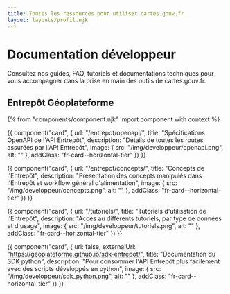 ```yaml
---
title: Toutes les ressources pour utiliser cartes.gouv.fr
layout: layouts/profil.njk
---
```


# Documentation développeur

Consultez nos guides, FAQ, tutoriels et documentations techniques pour vous accompagner dans la prise en main des outils de cartes.gouv.fr.

## Entrepôt Géoplateforme

{% from "components/component.njk" import component with context %}

<div>

{{ component("card", {
    url: "/entrepot/openapi/",
    title: "Spécifications OpenAPI de l'API Entrepôt",
    description: "Détails de toutes les routes assurées par l'API Entrepôt",
    image: {
        src: "/img/developpeur/openapi.png",
        alt: ""
    },
    addClass: "fr-card--horizontal-tier"
}) }}

{{ component("card", {
    url: "/entrepot/concepts/",
    title: "Concepts de l'Entrepôt",
    description: "Présentation des concepts manipulés dans l'Entrepôt et workflow général d'alimentation",
    image: {
        src: "/img/developpeur/concepts.png",
        alt: ""
    },
    addClass: "fr-card--horizontal-tier"
}) }}

{{ component("card", {
    url: "/tutoriels/",
    title: "Tutoriels d'utilisation de l'Entrepôt",
    description: "Accès au différents tutoriels, par type de données et d'usage",
    image: {
        src: "/img/developpeur/tutoriels.png",
        alt: ""
    },
    addClass: "fr-card--horizontal-tier"
}) }}

{{ component("card", {
    url: false,
    externalUrl: "https://geoplateforme.github.io/sdk-entrepot/",
    title: "Documentation du SDK python",
    description: "Pour consommer l'API Entrepôt plus facilement avec des scripts développés en python",
    image: {
        src: "/img/developpeur/sdk_python.png",
        alt: ""
    },
    addClass: "fr-card--horizontal-tier"
}) }}

</div>
